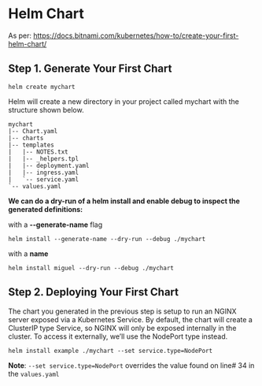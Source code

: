 # Helm Chart

As per: https://docs.bitnami.com/kubernetes/how-to/create-your-first-helm-chart/

## Step 1. Generate Your First Chart

`helm create mychart`

Helm will create a new directory in your project called mychart with the structure shown below.

```
mychart
|-- Chart.yaml
|-- charts
|-- templates
|   |-- NOTES.txt
|   |-- _helpers.tpl
|   |-- deployment.yaml
|   |-- ingress.yaml
|   `-- service.yaml
`-- values.yaml
```

**We can do a dry-run of a helm install and enable debug to inspect the generated definitions:**

with a **--generate-name** flag

`helm install --generate-name --dry-run --debug ./mychart`

with a **name**

`helm install miguel --dry-run --debug ./mychart`

## Step 2. Deploying Your First Chart

The chart you generated in the previous step is setup to run an NGINX server exposed via a Kubernetes Service. By default, the chart will create a ClusterIP type Service, so NGINX will only be exposed internally in the cluster. To access it externally, we’ll use the NodePort type instead.

`helm install example ./mychart --set service.type=NodePort`

**Note**: `--set service.type=NodePort` overrides the value found on line# 34 in the `values.yaml`
